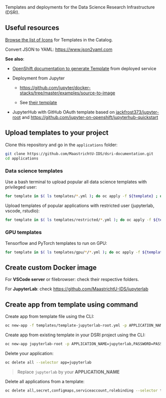 Templates and deployments for the Data Science Research Infrastructure (DSRI).

## Useful resources

[Browse the list of Icons](https://rawgit.com/openshift/openshift-logos-icon/master/demo.html) for Templates in the Catalog.

Convert JSON to YAML: https://www.json2yaml.com

**See also**:

* [OpenShift documentation to generate Template](https://docs.openshift.com/container-platform/3.11/dev_guide/templates.html#export-as-template) from deployed service
* Deployment from Jupyter

  * https://github.com/jupyter/docker-stacks/tree/master/examples/source-to-image 

  * See [their template](https://raw.githubusercontent.com/jupyter/docker-stacks/master/examples/source-to-image/templates.json)

* JupyterHub with GitHub OAuth template based on [jackfrost373/jupyter-root](https://github.com/jackfrost373/jupyter-root) and https://github.com/jupyter-on-openshift/jupyterhub-quickstart

## Upload templates to your project

Clone this repository and go in the `applications` folder:

```bash
git clone https://github.com/MaastrichtU-IDS/dsri-documentation.git
cd applications
```

### Data science templates

Use a bash terminal to upload popular all data science templates with privileged user:

```bash
for template in $( ls templates/*.yml ); do oc apply -f ${template} ; done
```

Upload templates of popular applications with restricted user (jupyterlab, vscode, rstudio):

```bash
for template in $( ls templates/restricted/*.yml ); do oc apply -f ${template} ; done
```

### GPU templates

Tensorflow and PyTorch templates to run on GPU:

```bash
for template in $( ls templates/gpu/*/*.yml ); do oc apply -f ${template} ; done
```

## Create custom Docker image

For **VSCode server** or filebrowser: check their respective folders.

For **JupyterLab**: check https://github.com/MaastrichtU-IDS/jupyterlab

## Create app from template using command

Create app from template file using the CLI:

```bash
oc new-app -f templates/template-jupyterlab-root.yml -p APPLICATION_NAME=jupyterlab,PASSWORD=PASSWORD
```

Create app from existing template in your DSRI project using the CLI:

```bash
oc new-app jupyterlab-root -p APPLICATION_NAME=jupyterlab,PASSWORD=PASSWORD
```

Delete your application:

```bash
oc delete all --selector app=jupyterlab
```

> Replace `jupyterlab` by your **APPLICATION_NAME**

Delete all applications from a template:

```bash
oc delete all,secret,configmaps,serviceaccount,rolebinding --selector template=jupyterlab
```

